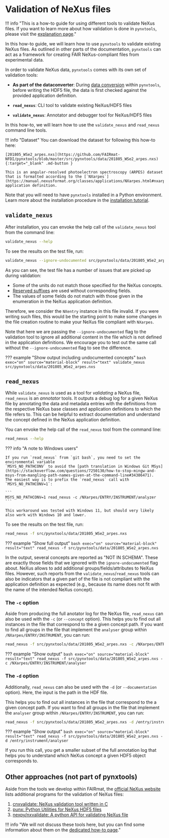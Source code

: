 # Validation of NeXus files

!!! info "This is a how-to guide for using different tools to validate NeXus files. If you want to learn more about how validation is done in `pynxtools`, please visit the [explanation page](../../learn/pynxtools/nexus-validation.md)."

In this how-to guide, we will learn how to use `pynxtools` to validate existing NeXus files. As outlined in other parts of the documentation,
`pynxtools` can act as a framework for creating FAIR NeXus-compliant
files from experimental data.

In order to validate NeXus data, `pynxtools` comes with its own set of validation tools:

- **As part of the dataconverter**: During [data conversion](../../learn/pynxtools/dataconverter-and-readers.md) within `pynxtools`, before writing the HDF5 file, the data is first checked against the provided application definition.

- **`read_nexus`**: CLI tool to validate existing NeXus/HDF5 files

- **`validate_nexus`**: Annotator and debugger tool for NeXus/HDF5 files

In this how-to, we will learn how to use the `validate_nexus` and `read_nexus` command line tools.

<!-- ??? info "Using a different set of NeXus definitions"

    The environment variable "NEXUS_DEF_PATH" can be set to a directory which contains the NeXus definitions as NXDL XML files. If this environment variable is not defined, the module will use the definitions in its bundle (see `src/pynxtools/definitions`)._

    The environment variable can be set as follows:
    ```
    export 'NEXUS_DEF_PATH'=<folder_path_that_contains_nexus_defs>
    ``` -->

!!! info "Dataset"
    You can download the dataset for following this how-to here:

    [201805_WSe2_arpes.nxs](https://github.com/FAIRmat-NFDI/pynxtools/blob/master/src/pynxtools/data/201805_WSe2_arpes.nxs){:target="_blank" .md-button }

    This is an angular-resolved photoelectron spectroscopy (ARPES) dataset that is formatted according to the [`NXarpes`](https://manual.nexusformat.org/classes/applications/NXarpes.html#nxarpes) application definition.

Note that you will need to have `pynxtools` installed in a Python environment. Learn more about the installation procedure in the [installation tutorial](../../tutorial/installation.md).

## **`validate_nexus`**

After installation, you can envoke the help call of the `validate_nexus` tool from the command line:

```bash exec="on" source="material-block" result="ini"
validate_nexus --help
```

To see the results on the test file, run:

```bash exec="on" source="material-block" result="text"
validate_nexus --ignore-undocumented src/pynxtools/data/201805_WSe2_arpes.nxs
```

As you can see, the test file has a number of issues that are picked up during validation:

- Some of the units do not match those specified for the NeXus concepts.
- [Reserved suffixes](https://manual.nexusformat.org/datarules.html) are used without corresponding fields.
- The values of some fields do not match with those given in the enumeration in the NeXus application definition.

Therefore, we consider the `NXentry` instance in this file invalid. If you were writing such files, this would be the starting point to make some changes in the file creation routine to make your NeXus file compliant with `NXarpes`.

Note that here we are passing the `--ignore-undocumented` flag to the validation tool to ignore all additional content in the file which is not defined in the application definitions. We encourage you to test out the same call without the `--ignore-undocumented` flag to see the difference.

??? example "Show output including undocumented concepts"
    ```bash exec="on" source="material-block" result="text"
    validate_nexus src/pynxtools/data/201805_WSe2_arpes.nxs
    ```

## **`read_nexus`**

While `validate_nexus` is used as a tool for _validating_ a NeXus file, `read_nexus` is an _annotator_ tools. It outputs a debug log for a given NeXus file by annotating the data and metadata entries with the definitions from the respective NeXus base classes and application definitions to which the file refers to. This can be helpful to extract documentation and understand the concept defined in the NeXus application definition.

You can envoke the help call of the `read_nexus` tool from the command line:

```bash exec="on" source="material-block" result="ini"
read_nexus --help
```

??? info "A note to Windows users"

    If you run `read_nexus` from `git bash`, you need to set the environmental variable
    `MSYS_NO_PATHCONV` to avoid the [path translation in Windows Git MSys](https://stackoverflow.com/questions/7250130/how-to-stop-mingw-and-msys-from-mangling-path-names-given-at-the-command-line#34386471).
    The easiest way is to prefix the `read_nexus` call with `MSYS_NO_PATHCONV=1`:

    ```
    MSYS_NO_PATHCONV=1 read_nexus -c /NXarpes/ENTRY/INSTRUMENT/analyzer
    ```

    This workaround was tested with Windows 11, but should very likely also work with Windows 10 and lower.

To see the results on the test file, run:

```bash
read_nexus -f src/pynxtools/data/201805_WSe2_arpes.nxs 
```

??? example "Show full output"
    ```bash exec="on" source="material-block" result="text"
    read_nexus -f src/pynxtools/data/201805_WSe2_arpes.nxs 
    ```

In the output, several concepts are reported as "NOT IN SCHEMA". These are exactly those fields that we ignored with the `ignore-undocumented` flag about. NeXus allows to add additional groups/fields/attributes to NeXus files. However, such reports from the `validate_nexus`/`read_nexus` tools can also be indicators that a given part of the file is not compliant with the application definition as expected (e.g., because its name does not fit with the name of the intended NeXus concept).

### The `-c` option

Aside from producing the full anotator log for the NeXus file, `read_nexus` can also be used with the `-c` (or `--concept` option). This helps you to find out all instances in the file that correspond to the a given concept path. If you want to find all groups in the file that implement the `analyser` group within `/NXarpes/ENTRY/INSTRUMENT`, you can run:

```bash
read_nexus -f src/pynxtools/data/201805_WSe2_arpes.nxs -c /NXarpes/ENTRY/INSTRUMENT/analyser
```

??? example "Show output"
    ```bash exec="on" source="material-block" result="text"
    read_nexus -f src/pynxtools/data/201805_WSe2_arpes.nxs -c /NXarpes/ENTRY/INSTRUMENT/analyser
    ```

### The `-d` option

Additionally, `read_nexus` can also be used with the `-d` (or `--documentation` option). Here, the input is the path in the HDF file.

This helps you to find out all instances in the file that correspond to the a given concept path. If you want to find all groups in the file that implement the `analyser` group within `/NXarpes/ENTRY/INSTRUMENT`, you can run:

```bash
read_nexus -f src/pynxtools/data/201805_WSe2_arpes.nxs -d /entry/instrument/analyser
```

??? example "Show output"
    ```bash exec="on" source="material-block" result="text"
    read_nexus -f src/pynxtools/data/201805_WSe2_arpes.nxs -d /entry/instrument/analyser 
    ```

If you run this call, you get a smaller subset of the full annotation log that helps you to understand which NeXus concept a given HDF5 object corresponds to.

## Other approaches (not part of pynxtools)

Aside from the tools we develop within FAIRmat, the [official NeXus website](https://manual.nexusformat.org/validation.html) lists additional programs for the validation of NeXus files:

1. [cnxvalidate: NeXus validation tool written in C](https://github.com/nexusformat/cnxvalidate)
2. [punx: Python Utilities for NeXus HDF5 files](https://github.com/prjemian/punx)
3. [nexpy/nxvalidate: A python API for validating NeXus file](https://github.com/nexpy/nxvalidate)

!!! info "We will not discuss these tools here, but you can find some information about them on the [dedicated how-to page](validate-nexus-files-other-tools.md)."